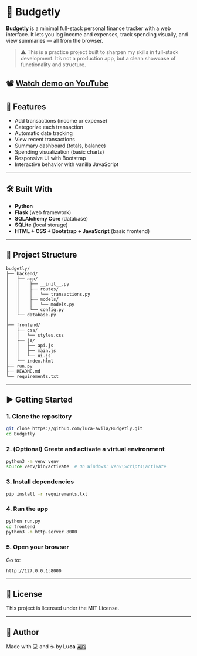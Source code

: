 # 💸 Budgetly

**Budgetly** is a minimal full-stack personal finance tracker with a web interface. It lets you log income and expenses, track spending visually, and view summaries — all from the browser.

> ⚠️ This is a practice project built to sharpen my skills in full-stack development. It’s not a production app, but a clean showcase of functionality and structure.

📽️ [Watch demo on YouTube](https://youtu.be/jbmCdf7egbI?si=mSjs2pYSpknHaMNh)
---

## 🚀 Features

- Add transactions (income or expense)
- Categorize each transaction
- Automatic date tracking
- View recent transactions
- Summary dashboard (totals, balance)
- Spending visualization (basic charts)
- Responsive UI with Bootstrap
- Interactive behavior with vanilla JavaScript

---

## 🛠️ Built With

- **Python**
- **Flask** (web framework)
- **SQLAlchemy Core** (database)
- **SQLite** (local storage)
- **HTML + CSS + Bootstrap + JavaScript** (basic frontend)

---

## 🧱 Project Structure

```
budgetly/
├── backend/
│   ├── app/
│   │    ├── __init__.py
│   │    ├── routes/
│   │    │   └── transactions.py
│   │    ├── models/
│   │    │   └── models.py
│   │    └── config.py
│   └── database.py
│  
├── frontend/
│   ├── css/
│   │   └── styles.css
│   ├── js/
│   │   ├── api.js
│   │   ├── main.js
│   │   └── ui.js
│   └── index.html
├── run.py
├── README.md
└── requirements.txt

```

---

## ▶️ Getting Started

### 1. Clone the repository

```bash
git clone https://github.com/luca-avila/Budgetly.git
cd Budgetly
```

### 2. (Optional) Create and activate a virtual environment

```bash
python3 -m venv venv
source venv/bin/activate  # On Windows: venv\Scripts\activate
```

### 3. Install dependencies

```bash
pip install -r requirements.txt
```

### 4. Run the app

```bash
python run.py
cd frontend
python3 -m http.server 8000
```

### 5. Open your browser

Go to:
```
http://127.0.0.1:8000
```

---

## 📄 License

This project is licensed under the MIT License.

---

## 🙌 Author

Made with 💻 and ☕ by **Luca 🇦🇷**
